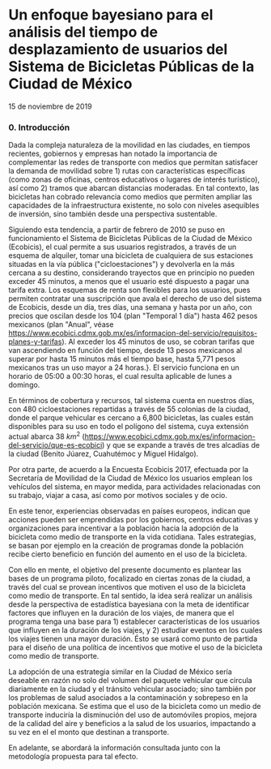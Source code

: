 # Un enfoque bayesiano para el análisis del tiempo de desplazamiento de usuarios del Sistema de Bicicletas Públicas de la Ciudad de México

15 de noviembre de 2019

### 0. Introducción

Dada la compleja naturaleza de la movilidad en las ciudades, en tiempos recientes, gobiernos y empresas han notado la importancia de complementar las redes de transporte con medios que permitan satisfacer la demanda de movilidad sobre 1) rutas con características específicas (como zonas de oficinas, centros educativos o lugares de interés turístico), así como 2) tramos que abarcan distancias moderadas.  En tal contexto, las bicicletas han cobrado relevancia como medios que permiten ampliar las capacidades de la infraestructura existente, no solo con niveles asequibles de inversión, sino también desde una perspectiva sustentable.

Siguiendo esta tendencia, a partir de febrero de 2010 se puso en funcionamiento el Sistema de Bicicletas Públicas de la Ciudad de México (Ecobicis), el cual permite a sus usuarios registrados, a través de un esquema de alquiler, tomar una bicicleta de cualquiera de sus estaciones situadas en la vía pública ("cicloestaciones") y devolverla en la más cercana a su destino, considerando trayectos que en principio no pueden exceder 45 minutos, a menos que el usuario esté dispuesto a pagar una tarifa extra. Los esquemas de renta son flexibles para los usuarios, pues permiten contratar una suscripción que avala el derecho de uso del sistema de Ecobicis, desde un día, tres días, una semana y hasta por un año, con precios que oscilan desde los 104 (plan "Temporal 1 día") hasta 462 pesos mexicanos (plan "Anual", véase https://www.ecobici.cdmx.gob.mx/es/informacion-del-servicio/requisitos-planes-y-tarifas). Al exceder los 45 minutos de uso, se cobran tarifas que van ascendiendo en función del tiempo, desde 13 pesos mexicanos al superar por hasta 15 minutos más el tiempo base, hasta 5,771 pesos mexicanos tras un uso mayor a 24 horas.}. El servicio funciona en un horario de 05:00 a 00:30 horas, el cual resulta aplicable de lunes a domingo.

En términos de cobertura y recursos, tal sistema cuenta en nuestros días, con 480 cicloestaciones repartidas a través de 55 colonias de la ciudad, donde el parque vehicular es cercano a 6,800 bicicletas, las cuales están disponibles para su uso en todo el polígono del sistema, cuya extensión actual abarca 38 $km^2$ (https://www.ecobici.cdmx.gob.mx/es/informacion-del-servicio/que-es-ecobici) y que se expande a través de tres alcadías de la ciudad (Benito Júarez, Cuahutémoc y Miguel Hidalgo).

Por otra parte, de acuerdo a la Encuesta Ecobicis 2017, efectuada por la Secretaría de Movilidad de la Ciudad de México los usuarios emplean los vehículos del sistema, en mayor medida, para actividades relacionadas con su trabajo, viajar a casa, así como por motivos sociales y de ocio.

En este tenor, experiencias observadas en países europeos, indican que acciones pueden ser emprendidas por los gobiernos, centros educativas y organizaciones para incentivar a la población hacia la adopción de la bicicleta como medio de transporte en la vida cotidiana. Tales estrategias, se basan por ejemplo en la creación de programas donde la población recibe cierto beneficio en función del aumento en el uso de la bicicleta. 

Con ello en mente, el objetivo del presente documento es plantear las bases de un programa piloto, focalizado en ciertas zonas de la ciudad, a través del cual se provean incentivos que motiven el uso de la bicicleta como medio de transporte. En tal sentido, la idea será realizar un análisis desde la perspectiva de estadística bayesiana con la meta de identificar factores que influyen en la duración de los viajes, de manera que el programa tenga una base para 1) establecer características de los usuarios que influyen en la duración de los viajes, y 2) estudiar eventos en los cuales los viajes tienen una mayor duración. Ésto se usará como punto de partida para el diseño de una política de incentivos que motive el uso de la bicicleta como medio de transporte.

La adopción de una estrategia similar en la Ciudad de México sería deseable en razón no solo del volumen del paquete vehicular que circula diariamente en la ciudad y el tránsito vehicular asociado; sino también por los problemas de salud asociados a la contaminación y sobrepeso en la población mexicana. Se estima que el uso de la bicicleta como un medio de transporte induciría la disminución del uso de automóviles propios, mejora de la calidad del aire y beneficios a la salud de los usuarios, impactando a su vez en el el monto que destinan a transporte.

En adelante, se abordará la información consultada junto con la metodología propuesta para tal efecto.
